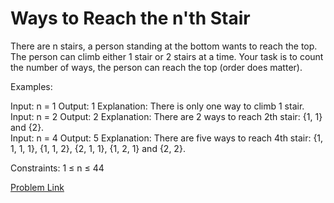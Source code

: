 # Ways to Reach the n'th Stair

There are n stairs, a person standing at the bottom wants to reach the top. The person can climb either 1 stair or 2 stairs at a time. Your task is to count the number of ways, the person can reach the top (order does matter).

Examples:

Input: n = 1
Output: 1
Explanation: There is only one way to climb 1 stair. 
Input: n = 2
Output: 2
Explanation: There are 2 ways to reach 2th stair: {1, 1} and {2}.  
Input: n = 4
Output: 5
Explanation: There are five ways to reach 4th stair: {1, 1, 1, 1}, {1, 1, 2}, {2, 1, 1}, {1, 2, 1} and {2, 2}.


Constraints:
1 ≤ n ≤ 44

[Problem Link](https://www.geeksforgeeks.org/problems/count-ways-to-reach-the-nth-stair-1587115620/1)